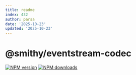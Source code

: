 ```yaml
---
title: readme
index: 432
author: parsa
date: '2025-10-23'
updated: '2025-10-23'
---
```

# @smithy/eventstream-codec

[![NPM version](https://img.shields.io/npm/v/@smithy/eventstream-codec/latest.svg)](https://www.npmjs.com/package/@smithy/eventstream-codec)
[![NPM downloads](https://img.shields.io/npm/dm/@smithy/eventstream-codec.svg)](https://www.npmjs.com/package/@smithy/eventstream-codec)
